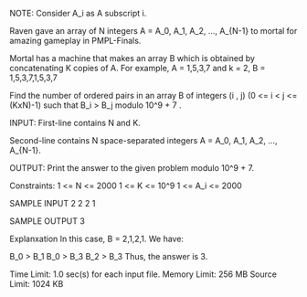 NOTE: Consider A_i as A subscript i.

Raven gave an array of N integers A = A_0, A_1, A_2, ..., A_{N-1} to mortal for amazing gameplay in PMPL-Finals.

Mortal has a machine that makes an array B which is obtained by concatenating K copies of A. For example, A = 1,5,3,7 and k = 2, B = 1,5,3,7,1,5,3,7

Find the number of ordered pairs in an array B of integers (i , j) (0 <= i < j <= (KxN)-1) such that B_i > B_j modulo 10^9 + 7 .

INPUT:
First-line contains N and K.

Second-line contains N space-separated integers A = A_0, A_1, A_2, ..., A_{N-1}.

OUTPUT:
Print the answer to the given problem modulo 10^9 + 7.

Constraints:
1 <= N <= 2000
1 <= K <= 10^9
1 <= A_i <= 2000

SAMPLE INPUT
2 2
2 1

SAMPLE OUTPUT
3

Explanxation
In this case, B = 2,1,2,1. We have:

B_0 > B_1
B_0 > B_3
B_2 > B_3
Thus, the answer is 3.

Time Limit: 1.0 sec(s) for each input file.
Memory Limit: 256 MB
Source Limit: 1024 KB